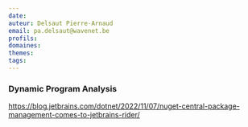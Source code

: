 ```yaml
---
date: 
auteur: Delsaut Pierre-Arnaud 
email: pa.delsaut@wavenet.be
profils:
domaines:
themes:
tags:
---
```

### Dynamic Program Analysis
https://blog.jetbrains.com/dotnet/2022/11/07/nuget-central-package-management-comes-to-jetbrains-rider/